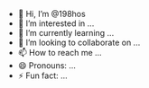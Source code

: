 - 👋 Hi, I’m @198hos
- 👀 I’m interested in ...
- 🌱 I’m currently learning ...
- 💞️ I’m looking to collaborate on ...
- 📫 How to reach me ...
- 😄 Pronouns: ...
- ⚡ Fun fact: ...

<!---
198hos/198hos is a ✨ special ✨ repository because its `README.md` (this file) appears on your GitHub profile.
You can click the Preview link to take a look at your changes.
--->
